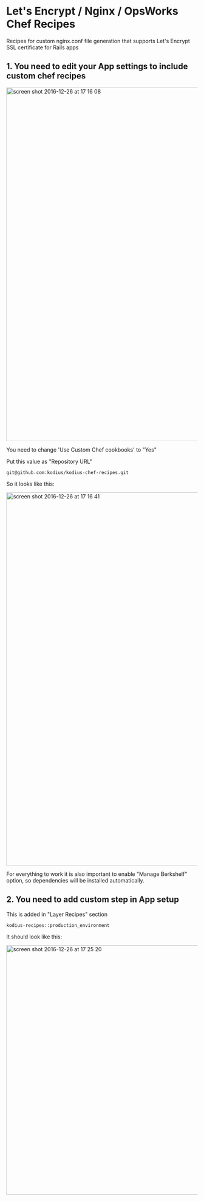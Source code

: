 # Let's Encrypt / Nginx / OpsWorks Chef Recipes

Recipes for custom nginx.conf file generation that supports Let's Encrypt SSL certificate for Rails apps

## 1. You need to edit your App settings to include custom chef recipes

<img width="931" alt="screen shot 2016-12-26 at 17 16 08" src="https://cloud.githubusercontent.com/assets/24574228/21484294/8aaf27fa-cb90-11e6-93ea-30267bc113ed.png">

You need to change 'Use Custom Chef cookbooks' to "Yes"

Put this value as "Repository URL"

```
git@github.com:kodius/kodius-chef-recipes.git
```

So it looks like this:

<img width="982" alt="screen shot 2016-12-26 at 17 16 41" src="https://cloud.githubusercontent.com/assets/24574228/21484295/8ca5d518-cb90-11e6-83ed-2899cc914ec8.png">

For everything to work it is also important to enable "Manage Berkshelf" option, so dependencies will be installed automatically.


## 2. You need to add custom step in App setup

This is added in "Layer Recipes" section

```
kodius-recipes::production_environment
```

It should look like this:

<img width="657" alt="screen shot 2016-12-26 at 17 25 20" src="https://cloud.githubusercontent.com/assets/24574228/21484296/8e801510-cb90-11e6-8d16-f8802e22d971.png">
